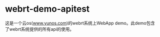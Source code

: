 webrt-demo-apitest
==================

这是一个云os(www.yunos.com)的webrt系统上WebApp demo。此demo包含了webrt系统提供的所有api的使用。
